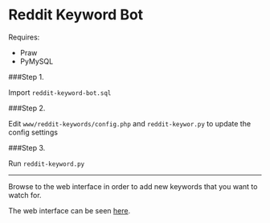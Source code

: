 # Reddit Keyword Bot

Requires:

* Praw
* PyMySQL

###Step 1.

Import `reddit-keyword-bot.sql`

###Step 2.

Edit `www/reddit-keywords/config.php` and `reddit-keywor.py` to update the config settings

###Step 3.

Run `reddit-keyword.py`

---

Browse to the web interface in order to add new keywords that you want to watch for.

The web interface can be seen [here](https://lyfa.in/gundeals.php).